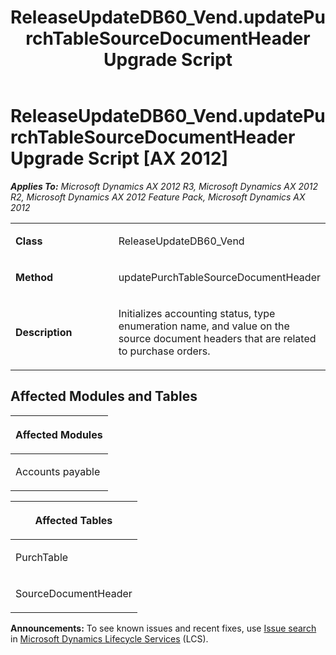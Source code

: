 ﻿---
title: ReleaseUpdateDB60_Vend.updatePurchTableSourceDocumentHeader Upgrade Script
TOCTitle: ReleaseUpdateDB60_Vend.updatePurchTableSourceDocumentHeader Upgrade Script
ms:assetid: f009af64-c8e9-15dd-04e7-ece71d35a990
ms:mtpsurl: https://msdn.microsoft.com/en-us/library/JJ737419(v=AX.60)
ms:contentKeyID: 49712114
ms.date: 05/18/2015
mtps_version: v=AX.60
---

# ReleaseUpdateDB60\_Vend.updatePurchTableSourceDocumentHeader Upgrade Script [AX 2012]


_**Applies To:** Microsoft Dynamics AX 2012 R3, Microsoft Dynamics AX 2012 R2, Microsoft Dynamics AX 2012 Feature Pack, Microsoft Dynamics AX 2012_

<table>
<colgroup>
<col style="width: 50%" />
<col style="width: 50%" />
</colgroup>
<tbody>
<tr class="odd">
<td><p><strong>Class</strong></p></td>
<td><p>ReleaseUpdateDB60_Vend</p></td>
</tr>
<tr class="even">
<td><p><strong>Method</strong></p></td>
<td><p>updatePurchTableSourceDocumentHeader</p></td>
</tr>
<tr class="odd">
<td><p><strong>Description</strong></p></td>
<td><p>Initializes accounting status, type enumeration name, and value on the source document headers that are related to purchase orders.</p></td>
</tr>
</tbody>
</table>


## Affected Modules and Tables

<table>
<colgroup>
<col style="width: 100%" />
</colgroup>
<thead>
<tr class="header">
<th><p>Affected Modules</p></th>
</tr>
</thead>
<tbody>
<tr class="odd">
<td><p>Accounts payable</p></td>
</tr>
</tbody>
</table>


<table>
<colgroup>
<col style="width: 100%" />
</colgroup>
<thead>
<tr class="header">
<th><p>Affected Tables</p></th>
</tr>
</thead>
<tbody>
<tr class="odd">
<td><p>PurchTable</p></td>
</tr>
<tr class="even">
<td><p>SourceDocumentHeader</p></td>
</tr>
</tbody>
</table>

  
**Announcements:** To see known issues and recent fixes, use [Issue search](http://go.microsoft.com/fwlink/?linkid=389258) in [Microsoft Dynamics Lifecycle Services](http://go.microsoft.com/fwlink/?linkid=306505) (LCS).

